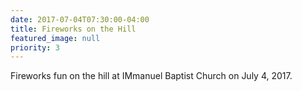 ```yaml
---
date: 2017-07-04T07:30:00-04:00
title: Fireworks on the Hill
featured_image: null
priority: 3
---
```

Fireworks fun on the hill at IMmanuel Baptist Church on July 4, 2017.
